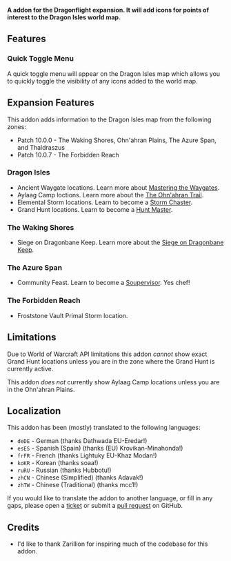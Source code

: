 **A addon for the Dragonflight expansion. It will add icons for points of interest to the Dragon Isles world map.**

## Features

### Quick Toggle Menu

A quick toggle menu will appear on the Dragon Isles map which allows you to quickly toggle the visibility of any icons added to the world map.

## Expansion Features

This addon adds information to the Dragon Isles map from the following zones:

* Patch 10.0.0 - The Waking Shores, Ohn'ahran Plains, The Azure Span, and Thaldraszus
* Patch 10.0.7 - The Forbidden Reach

### Dragon Isles

* Ancient Waygate locations. Learn more about [Mastering the Waygates](https://www.wowhead.com/achievement=16292/mastering-the-waygates).
* Aylaag Camp loctions. Learn more about the [The Ohn'ahran Trail](https://www.wowhead.com/achievement=16462/the-ohnahran-trail).
* Elemental Storm locations. Learn to become a [Storm Chaster](https://www.wowhead.com/achievement=16490/storm-chaser).
* Grand Hunt locations. Learn to become a [Hunt Master](https://www.wowhead.com/achievement=16540/hunt-master).

### The Waking Shores

* Siege on Dragonbane Keep. Learn more about the [Siege on Dragonbane Keep](https://www.wowhead.com/achievement=16411/siege-on-dragonbane-keep-home-sweet-home).

### The Azure Span

* Community Feast. Learn to become a [Soupervisor](https://www.wowhead.com/achievement=16443/soupervisor). Yes chef!

### The Forbidden Reach

* Froststone Vault Primal Storm location.

## Limitations

Due to World of Warcraft API limitations this addon _cannot_ show exact Grand Hunt locations unless you are in the zone where the Grand Hunt is currently active.

This addon _does not_ currently show Aylaag Camp locations unless you are in the Ohn'ahran Plains.

## Localization

This addon has been (mostly) translated to the following languages:

* `deDE` - German (thanks Dathwada EU-Eredar!)
* `esES` - Spanish (Spain) (thanks (EU) Krovikan-Minahonda!)
* `frFR` - French (thanks Lightuky EU-Khaz Modan!)
* `koKR` - Korean (thanks soaa!)
* `ruRU` - Russian (thanks Hubbotu!)
* `zhCN` - Chinese (Simplified) (thanks Adavak!)
* `zhTW` - Chinese (Traditional) (thanks mcc1!)

If you would like to translate the addon to another language, or fill in any gaps, please open a [ticket](https://github.com/wyldclaw/betterworldmap-dragonflight/issues) or submit a [pull request](https://github.com/wyldclaw/betterworldmap-dragonflight/pulls) on GitHub.

## Credits

* I'd like to thank Zarillion for inspiring much of the codebase for this addon.
